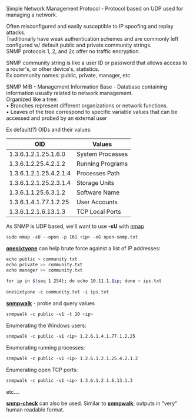 
Simple Network Management Protocol - Protocol based on UDP used for managing a network.  
  
Often misconfigured and easily susceptible to IP spoofing and replay attacks.  
Traditionally have weak authentication schemes and are commonly left configured w/ default public and private community strings.  
SNMP protocols 1, 2, and 2c offer no traffic encryption.  
  
SNMP community string is like a user ID or password that allows access to a router's, or other device's, statistics.  
Ex community names: public, private, manager, etc  
  
  
SNMP MIB - Management Information Base - Database containing information usually related to network management.  
Organized like a tree:  
• Branches represent different organizations or network functions.  
• Leaves of the tree correspond to specific variable values that can be accessed and probed by an external user  
  
Ex default(?) OIDs and their values:

| OID                    | Values           |
| ---------------------- | ---------------- |
| 1.3.6.1.2.1.25.1.6.0   | System Processes |
| 1.3.6.1.2.25.4.2.1.2   | Running Programs |
| 1.3.6.1.2.1.25.4.2.1.4 | Processes Path   |
| 1.3.6.1.2.1.25.2.3.1.4 | Storage Units    |
| 1.3.6.1.1.25.6.3.1.2   | Software Name    |
| 1.3.6.1.4.1.77.1.2.25  | User Accounts    |
| 1.3.6.1.2.1.6.13.1.3   | TCP Local Ports  |



As SNMP is UDP based, we'll want to use **-sU** with [nmap](Tools.md#nmap)  
```bash
sudo nmap -sU --open -p 161 <ip> -oG open-snmp.txt
```


**[onesixtyone](onesixtyone.md)** can help brute force against a list of IP addresses:  
```bash
echo public > community.txt  
echo private >> community.txt  
echo manager >> community.txt  
  
for ip in $(seq 1 254); do echo 10.11.1.$ip; done > ips.txt  
  
onesixtyone -c community.txt -i ips.txt
```


**[snmpwalk](snmpwalk.md)** - probe and query values  
```bash
snmpwalk -c public -v1 -t 10 <ip>
```

Enumerating the Windows users:  
```bash
snmpwalk -c public -v1 <ip> 1.2.6.1.4.1.77.1.2.25
```

Enumerating running processes:  
```bash
snmpwalk -c public -v1 <ip> 1.2.6.1.2.1.25.4.2.1.2
```
 
Enumerating open TCP ports:  
```bash
snmpwalk -c public -v1 <ip> 1.3.6.1.2.1.6.13.1.3
```
etc....  
  
  
**[snmp-check](snmp-check.md)** can also be used. Similar to **[snmpwalk](snmpwalk.md)**; outputs in “very” human readable format.